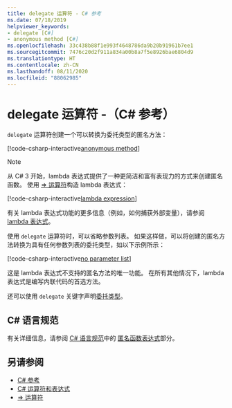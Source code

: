 ```yaml
---
title: delegate 运算符 - C# 参考
ms.date: 07/18/2019
helpviewer_keywords:
- delegate [C#]
- anonymous method [C#]
ms.openlocfilehash: 33c438b88f1e993f4648786da9b20b91961b7ee1
ms.sourcegitcommit: 7476c20d2f911a834a00b8a7f5e8926bae6804d9
ms.translationtype: HT
ms.contentlocale: zh-CN
ms.lasthandoff: 08/11/2020
ms.locfileid: "88062985"
---
```

# <a name="delegate-operator-c-reference"></a>delegate 运算符 -（C# 参考）

`delegate` 运算符创建一个可以转换为委托类型的匿名方法：

[!code-csharp-interactive[anonymous method](snippets/shared/DelegateOperator.cs#AnonymousMethod)]

> [!NOTE]
> 从 C# 3 开始，lambda 表达式提供了一种更简洁和富有表现力的方式来创建匿名函数。 使用 [=> 运算符](lambda-operator.md)构造 lambda 表达式：
>
> [!code-csharp-interactive[lambda expression](snippets/shared/DelegateOperator.cs#Lambda)]
>
> 有关 lambda 表达式功能的更多信息（例如，如何捕获外部变量），请参阅 [lambda 表达式](lambda-expressions.md)。

使用 `delegate` 运算符时，可以省略参数列表。 如果这样做，可以将创建的匿名方法转换为具有任何参数列表的委托类型，如以下示例所示：

[!code-csharp-interactive[no parameter list](snippets/shared/DelegateOperator.cs#WithoutParameterList)]

这是 lambda 表达式不支持的匿名方法的唯一功能。 在所有其他情况下，lambda 表达式是编写内联代码的首选方法。

还可以使用 `delegate` 关键字声明[委托类型](../builtin-types/reference-types.md#the-delegate-type)。

## <a name="c-language-specification"></a>C# 语言规范

有关详细信息，请参阅 [C# 语言规范](~/_csharplang/spec/introduction.md)中的 [匿名函数表达式](~/_csharplang/spec/expressions.md#anonymous-function-expressions)部分。

## <a name="see-also"></a>另请参阅

- [C# 参考](../index.md)
- [C# 运算符和表达式](index.md)
- [=> 运算符](lambda-operator.md)
